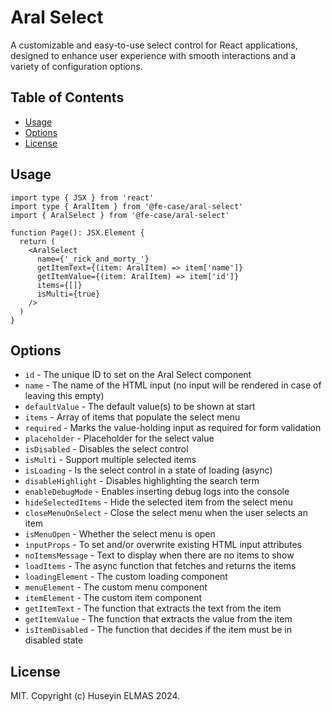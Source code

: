# Aral Select

A customizable and easy-to-use select control for React applications, designed to enhance user experience with smooth interactions and a variety of configuration options.

## Table of Contents

- [Usage](#usage)
- [Options](#options)
- [License](#license)

## Usage

```tsx
import type { JSX } from 'react'
import type { AralItem } from '@fe-case/aral-select'
import { AralSelect } from '@fe-case/aral-select'

function Page(): JSX.Element {
  return (
    <AralSelect
      name={'_rick_and_morty_'}
      getItemText={(item: AralItem) => item['name']}
      getItemValue={(item: AralItem) => item['id']}
      items={[]}
      isMulti={true}
    />
  )
}
```

## Options

- `id` - The unique ID to set on the Aral Select component
- `name` - The name of the HTML input (no input will be rendered in case of leaving this empty)
- `defaultValue` - The default value(s) to be shown at start
- `items` - Array of items that populate the select menu
- `required` - Marks the value-holding input as required for form validation
- `placeholder` - Placeholder for the select value
- `isDisabled` - Disables the select control
- `isMulti` - Support multiple selected items
- `isLoading` - Is the select control in a state of loading (async)
- `disableHighlight` - Disables highlighting the search term
- `enableDebugMode` - Enables inserting debug logs into the console
- `hideSelectedItems` - Hide the selected item from the select menu
- `closeMenuOnSelect` - Close the select menu when the user selects an item
- `isMenuOpen` - Whether the select menu is open
- `inputProps` - To set and/or overwrite existing HTML input attributes
- `noItemsMessage` - Text to display when there are no items to show
- `loadItems` - The async function that fetches and returns the items
- `loadingElement` - The custom loading component
- `menuElement` - The custom menu component
- `itemElement` - The custom item component
- `getItemText` - The function that extracts the text from the item
- `getItemValue` - The function that extracts the value from the item
- `isItemDisabled` - The function that decides if the item must be in disabled state

## License

MIT. Copyright (c) Huseyin ELMAS 2024.
